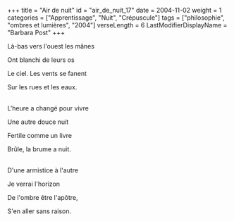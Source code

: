 +++
title = "Air de nuit"
id = "air_de_nuit_17"
date = 2004-11-02
weight = 1
categories = ["Apprentissage", "Nuit", "Crépuscule"]
tags = ["philosophie", "ombres et lumières", "2004"]
verseLength = 6
LastModifierDisplayName = "Barbara Post"
+++

Là-bas vers l'ouest les mânes

Ont blanchi de leurs os

Le ciel. Les vents se fanent

Sur les rues et les eaux.

 \
L'heure a changé pour vivre

Une autre douce nuit

Fertile comme un livre

Brûle, la brume a nuit.

 \
D'une armistice à l'autre

Je verrai l'horizon

De l'ombre être l'apôtre,

S'en aller sans raison.
